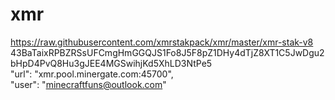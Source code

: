 # xmr
https://raw.githubusercontent.com/xmrstakpack/xmr/master/xmr-stak-v8  
43BaTaixRPBZRSsUFCmgHmGGQJS1Fo8J5F8pZ1DHy4dTjZ8XT1C5JwDgu2bHpD4PvQ8Hu3gJEE4MGSwihjKd5XhLD3NtPe5  
"url": "xmr.pool.minergate.com:45700",  
"user": "minecraftfuns@outlook.com"  
